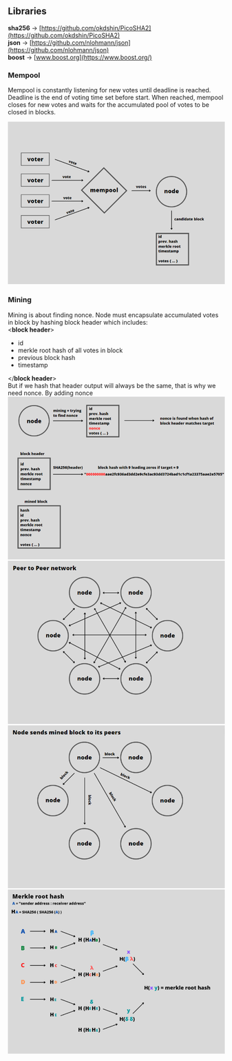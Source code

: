 ## Libraries

**sha256** → [https://github.com/okdshin/PicoSHA2](https://github.com/okdshin/PicoSHA2)   
**json** → [https://github.com/nlohmann/json](https://github.com/nlohmann/json)   
**boost** → [www.boost.org](https://www.boost.org/)   

### Mempool
Mempool is constantly listening for new votes until deadline is reached. Deadline is the end of voting time set before start. When reached, mempool closes for new votes and waits for the accumulated pool of votes to be closed in blocks.   
   
![mempool](img/mempool.PNG)   
    
### Mining
Mining is about finding nonce. Node must encapsulate accumulated votes in block by hashing block header which includes:   
<**block header**>   
- id
- merkle root hash of all votes in block
- previous block hash
- timestamp

</**block header**>    
But if we hash that header output will always be the same, that is why we need nonce. By adding nonce 
![mining](img/mining.PNG)   
![p2p](img/p2p.PNG)   
![sendBlock](img/sendingBlock.PNG)   
![sendBlock](img/merkleRootHash.PNG)   

